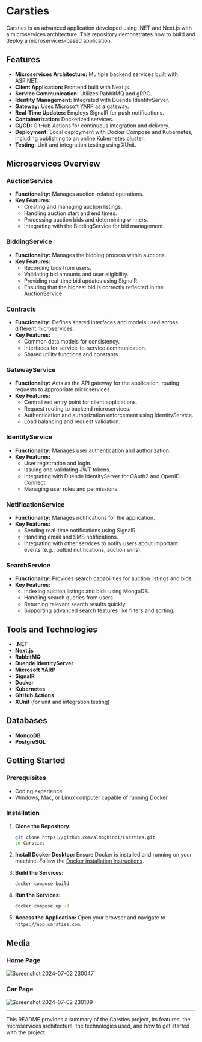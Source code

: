 # Carsties

Carsties is an advanced application developed using .NET and Next.js with a microservices architecture. This repository demonstrates how to build and deploy a microservices-based application.

## Features

- **Microservices Architecture:** Multiple backend services built with ASP.NET.
- **Client Application:** Frontend built with Next.js.
- **Service Communication:** Utilizes RabbitMQ and gRPC.
- **Identity Management:** Integrated with Duende IdentityServer.
- **Gateway:** Uses Microsoft YARP as a gateway.
- **Real-Time Updates:** Employs SignalR for push notifications.
- **Containerization:** Dockerized services.
- **CI/CD:** GitHub Actions for continuous integration and delivery.
- **Deployment:** Local deployment with Docker Compose and Kubernetes, including publishing to an online Kubernetes cluster.
- **Testing:** Unit and integration testing using XUnit.

## Microservices Overview

### AuctionService
- **Functionality:** Manages auction-related operations.
- **Key Features:**
  - Creating and managing auction listings.
  - Handling auction start and end times.
  - Processing auction bids and determining winners.
  - Integrating with the BiddingService for bid management.

### BiddingService
- **Functionality:** Manages the bidding process within auctions.
- **Key Features:**
  - Recording bids from users.
  - Validating bid amounts and user eligibility.
  - Providing real-time bid updates using SignalR.
  - Ensuring that the highest bid is correctly reflected in the AuctionService.

### Contracts
- **Functionality:** Defines shared interfaces and models used across different microservices.
- **Key Features:**
  - Common data models for consistency.
  - Interfaces for service-to-service communication.
  - Shared utility functions and constants.

### GatewayService
- **Functionality:** Acts as the API gateway for the application, routing requests to appropriate microservices.
- **Key Features:**
  - Centralized entry point for client applications.
  - Request routing to backend microservices.
  - Authentication and authorization enforcement using IdentityService.
  - Load balancing and request validation.

### IdentityService
- **Functionality:** Manages user authentication and authorization.
- **Key Features:**
  - User registration and login.
  - Issuing and validating JWT tokens.
  - Integrating with Duende IdentityServer for OAuth2 and OpenID Connect.
  - Managing user roles and permissions.

### NotificationService
- **Functionality:** Manages notifications for the application.
- **Key Features:**
  - Sending real-time notifications using SignalR.
  - Handling email and SMS notifications.
  - Integrating with other services to notify users about important events (e.g., outbid notifications, auction wins).

### SearchService
- **Functionality:** Provides search capabilities for auction listings and bids.
- **Key Features:**
  - Indexing auction listings and bids using MongoDB.
  - Handling search queries from users.
  - Returning relevant search results quickly.
  - Supporting advanced search features like filters and sorting.

## Tools and Technologies

- **.NET**
- **Next.js**
- **RabbitMQ**
- **Duende IdentityServer**
- **Microsoft YARP**
- **SignalR**
- **Docker**
- **Kubernetes**
- **GitHub Actions**
- **XUnit** (for unit and integration testing)

## Databases

- **MongoDB**
- **PostgreSQL**

## Getting Started

### Prerequisites

- Coding experience
- Windows, Mac, or Linux computer capable of running Docker

### Installation

1. **Clone the Repository:**
    ```bash
    git clone https://github.com/almoghindi/Carsties.git
    cd Carsties
    ```

2. **Install Docker Desktop:** Ensure Docker is installed and running on your machine. Follow the [Docker installation instructions](https://docs.docker.com/desktop/).

3. **Build the Services:**
    ```bash
    docker compose build
    ```

4. **Run the Services:**
    ```bash
    docker compose up -d
    ```

5. **Access the Application:**
    Open your browser and navigate to `https://app.carsties.com`.

## Media

### Home Page

![Screenshot 2024-07-02 230047](https://github.com/almoghindi/Carsties/assets/102804545/f3118070-6cc2-480e-86f4-51c1e60171a2)

### Car Page

![Screenshot 2024-07-02 230109](https://github.com/almoghindi/Carsties/assets/102804545/88b0e18e-229d-4a4f-8d24-1866834c1f4b)

---

This README provides a summary of the Carsties project, its features, the microservices architecture, the technologies used, and how to get started with the project.
